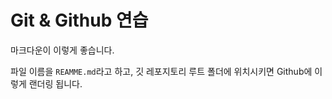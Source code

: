 # Git & Github 연습

마크다운이 이렇게 좋습니다.



파일 이름을 `REAMME.md`라고 하고, 깃 레포지토리 루트 폴더에 위치시키면 Github에 이렇게 랜더링 됩니다.